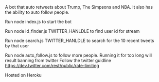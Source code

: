 A bot that auto retweets about Trump, The Simpsons and NBA. It also has the ability to auto follow people.

Run node index.js to start the bot 

Run node id_finder.js TWITTER_HANLDLE to find user id for stream

Run node search.js TWITTER_HANLDLE to search for the 10 recent tweets by that user

Run node auto_follow.js to follow more people. Running it for too long will result banning from twitter
Follow the twitter guidline https://dev.twitter.com/rest/public/rate-limiting

Hosted on Heroku
